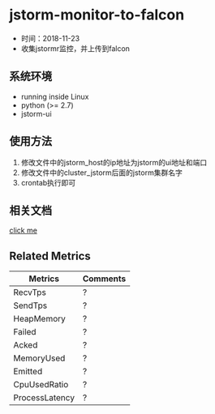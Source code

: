 # jstorm-monitor-to-falcon
 
- 时间：2018-11-23
- 收集jstormr监控，并上传到falcon

## 系统环境

- running inside Linux
- python (>= 2.7)
- jstorm-ui


## 使用方法
1. 修改文件中的jstorm_host的ip地址为jstorm的ui地址和端口
2. 修改文件中的cluster_jstorm后面的jstorm集群名字
3. crontab执行即可

## 相关文档
[click me](https://github.com/alibaba/jstorm)

## Related Metrics

Metrics | Comments
--- | ---
RecvTps | ?
SendTps | ?
HeapMemory |  ?
Failed | ?
Acked | ?
MemoryUsed | ?
Emitted | ?
CpuUsedRatio | ?
ProcessLatency | ?
